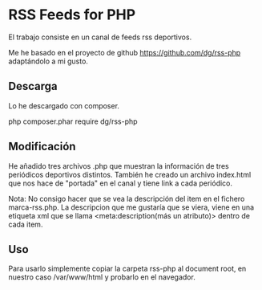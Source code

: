 RSS Feeds for PHP
========================

El trabajo consiste en un canal de feeds rss deportivos.

Me he basado en el proyecto de github https://github.com/dg/rss-php
adaptándolo a mi gusto.

Descarga
-----------------------
Lo he descargado con composer.

php composer.phar require dg/rss-php

Modificación
-----------------------
He añadido tres archivos .php que muestran la información de tres
periódicos deportivos distintos. También he creado un archivo index.html 
que nos hace de "portada" en el canal y tiene link a cada periódico.

Nota: No consigo hacer que se vea la descripción del item en el fichero 
marca-rss.php. La descripcion que me gustaría que se viera, viene en una
etiqueta xml que se llama <meta:description(más un atributo)> dentro de cada
item.

Uso 
-----------------------
Para usarlo simplemente copiar la carpeta rss-php al document root, en nuestro
caso /var/www/html y probarlo en el navegador.
